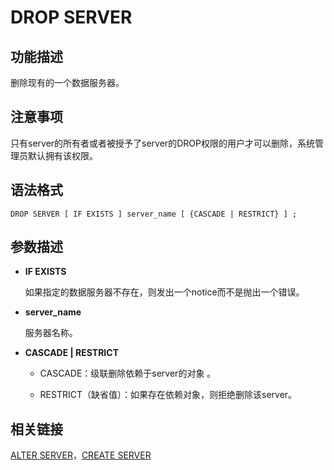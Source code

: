# DROP SERVER<a name="ZH-CN_TOPIC_0289900384"></a>

## 功能描述<a name="zh-cn_topic_0283136745_section18987145713527"></a>

删除现有的一个数据服务器。

## 注意事项<a name="zh-cn_topic_0283136745_section1195003135320"></a>

只有server的所有者或者被授予了server的DROP权限的用户才可以删除，系统管理员默认拥有该权限。

## 语法格式<a name="zh-cn_topic_0283136745_section51061559145316"></a>

```
DROP SERVER [ IF EXISTS ] server_name [ {CASCADE | RESTRICT} ] ;
```

## 参数描述<a name="zh-cn_topic_0283136745_section08321910175316"></a>

-   **IF EXISTS**

    如果指定的数据服务器不存在，则发出一个notice而不是抛出一个错误。

-   **server\_name**

    服务器名称。

-   **CASCADE | RESTRICT**

    -   CASCADE：级联删除依赖于server的对象 。

    -   RESTRICT（缺省值）：如果存在依赖对象，则拒绝删除该server。



## 相关链接<a name="zh-cn_topic_0283136745_section620331805317"></a>

[ALTER SERVER](ALTER-SERVER.md)，[CREATE SERVER](CREATE-SERVER.md)

